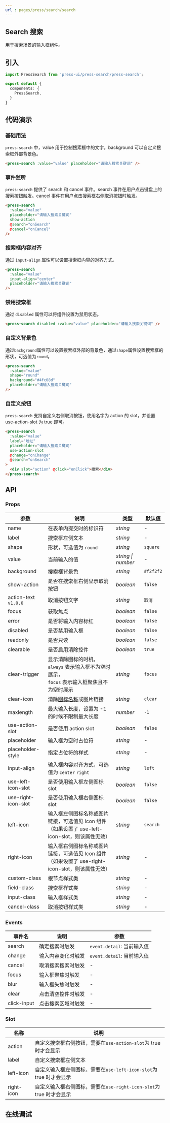 ```yaml
---
url : pages/press/search/search
---
```


## Search 搜索

用于搜索场景的输入框组件。

## 引入

```ts
import PressSearch from 'press-ui/press-search/press-search';

export default {
  components: {
    PressSearch,
  }
}
```

## 代码演示

### 基础用法

`press-search` 中，value 用于控制搜索框中的文字。background 可以自定义搜索框外部背景色。

```html
<press-search :value="value" placeholder="请输入搜索关键词" />
```

### 事件监听

`press-search` 提供了 search 和 cancel 事件。search 事件在用户点击键盘上的搜索按钮触发。cancel 事件在用户点击搜索框右侧取消按钮时触发。

```html
<press-search
  :value="value"
  placeholder="请输入搜索关键词"
  show-action
  @search="onSearch"
  @cancel="onCancel"
/>
```

### 搜索框内容对齐

通过 `input-align` 属性可以设置搜索框内容的对齐方式。

```html
<press-search
  :value="value"
  input-align="center"
  placeholder="请输入搜索关键词"
/>
```

### 禁用搜索框

通过 `disabled` 属性可以将组件设置为禁用状态。

```html
<press-search disabled :value="value" placeholder="请输入搜索关键词" />
```

### 自定义背景色

通过`background`属性可以设置搜索框外部的背景色，通过`shape`属性设置搜索框的形状，可选值为`round`。

```html
<press-search
  :value="value"
  shape="round"
  background="#4fc08d"
  placeholder="请输入搜索关键词"
/>
```

### 自定义按钮

`press-search` 支持自定义右侧取消按钮，使用名字为 action 的 slot，并设置 use-action-slot 为 true 即可。

```html
<press-search
  :value="value"
  label="地址"
  placeholder="请输入搜索关键词"
  use-action-slot
  @change="onChange"
  @search="onSearch"
>
  <div slot="action" @click="onClick">搜索</div>
</press-search>
```


## API

### Props

| 参数                 | 说明                                                                                             | 类型               | 默认值    |
| -------------------- | ------------------------------------------------------------------------------------------------ | ------------------ | --------- |
| name                 | 在表单内提交时的标识符                                                                           | _string_           | -         |
| label                | 搜索框左侧文本                                                                                   | _string_           | -         |
| shape                | 形状，可选值为 `round`                                                                           | _string_           | `square`  |
| value                | 当前输入的值                                                                                     | _string \| number_ | -         |
| background           | 搜索框背景色                                                                                     | _string_           | `#f2f2f2` |
| show-action          | 是否在搜索框右侧显示取消按钮                                                                     | _boolean_          | `false`   |
| action-text `v1.0.0` | 取消按钮文字                                                                                     | _string_           | `取消`    |
| focus                | 获取焦点                                                                                         | _boolean_          | `false`   |
| error                | 是否将输入内容标红                                                                               | _boolean_          | `false`   |
| disabled             | 是否禁用输入框                                                                                   | _boolean_          | `false`   |
| readonly             | 是否只读                                                                                         | _boolean_          | `false`   |
| clearable            | 是否启用清除控件                                                                                 | _boolean_          | `true`    |
| clear-trigger        | 显示清除图标的时机，`always` 表示输入框不为空时展示，<br>`focus` 表示输入框聚焦且不为空时展示    | _string_           | `focus`   |
| clear-icon           | 清除[图标名称](./press-icon-plus)或图片链接                                                      | _string_           | `clear`   |
| maxlength            | 最大输入长度，设置为 -1 的时候不限制最大长度                                                     | _number_           | `-1`      |
| use-action-slot      | 是否使用 action slot                                                                             | _boolean_          | `false`   |
| placeholder          | 输入框为空时占位符                                                                               | _string_           | -         |
| placeholder-style    | 指定占位符的样式                                                                                 | _string_           | -         |
| input-align          | 输入框内容对齐方式，可选值为 `center` `right`                                                    | _string_           | `left`    |
| use-left-icon-slot   | 是否使用输入框左侧图标 slot                                                                      | _boolean_          | `false`   |
| use-right-icon-slot  | 是否使用输入框右侧图标 slot                                                                      | _boolean_          | `false`   |
| left-icon            | 输入框左侧图标名称或图片链接，可选值见 Icon 组件（如果设置了 use-left-icon-slot，则该属性无效）  | _string_           | `search`  |
| right-icon           | 输入框右侧图标名称或图片链接，可选值见 Icon 组件（如果设置了 use-right-icon-slot，则该属性无效） | _string_           | -         |
| custom-class         | 根节点样式类                                                                                     | _string_           | -         |
| field-class          | 搜索框样式类                                                                                     | _string_           | -         |
| input-class          | 输入框样式类                                                                                     | _string_           | -         |
| cancel-class         | 取消按钮样式类                                                                                   | _string_           | -         |

### Events

| 事件名      | 说明               | 参数                       |
| ----------- | ------------------ | -------------------------- |
| search      | 确定搜索时触发     | `event.detail`: 当前输入值 |
| change      | 输入内容变化时触发 | `event.detail`: 当前输入值 |
| cancel      | 取消搜索搜索时触发 | -                          |
| focus       | 输入框聚焦时触发   | -                          |
| blur        | 输入框失焦时触发   | -                          |
| clear       | 点击清空控件时触发 | -                          |
| click-input | 点击搜索区域时触发 | -                          |

### Slot

| 名称       | 说明                                                                |
| ---------- | ------------------------------------------------------------------- |
| action     | 自定义搜索框右侧按钮，需要在`use-action-slot`为 true 时才会显示     |
| label      | 自定义搜索框左侧文本                                                |
| left-icon  | 自定义输入框左侧图标，需要在`use-left-icon-slot`为 true 时才会显示  |
| right-icon | 自定义输入框右侧图标，需要在`use-right-icon-slot`为 true 时才会显示 |


## 在线调试

<debug-online />